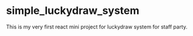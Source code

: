 # simple_luckydraw_system
This is my very first react mini project for luckydraw system for staff party.
